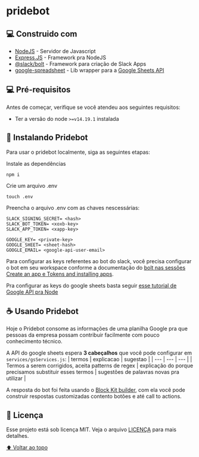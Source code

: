 # pridebot

## 💻 Construido com
- [NodeJS](https://nodejs.dev/) - Servidor de Javascript
- [Express.JS](https://expressjs.com/pt-br/) - Framework pra NodeJS
- [@slack/bolt](https://api.slack.com/bolt) - Framework para criação de Slack Apps
- [google-spreadsheet](https://theoephraim.github.io/node-google-spreadsheet/#/) - Lib wrapper para a [Google Sheets API](https://theoephraim.github.io/node-google-spreadsheet/#/)

## 💻 Pré-requisitos

Antes de começar, verifique se você atendeu aos seguintes requisitos:

* Ter a versão do node `>=v14.19.1` instalada

## 🚀 Instalando Pridebot

Para usar o pridebot localmente, siga as seguintes etapas:

Instale as dependências
```
npm i
```

Crie um arquivo .env 
```
touch .env
```

Preencha o arquivo .env com as chaves nescessárias:
```
SLACK_SIGNING_SECRET= <hash>
SLACK_BOT_TOKEN= <xoxb-key>
SLACK_APP_TOKEN= <xapp-key>

GOOGLE_KEY= <private-key>
GOOGLE_SHEET= <sheet-hash>
GOOGLE_EMAIL= <google-api-user-email>
```

Para configurar as keys referentes ao bot do slack, você precisa configurar o bot em seu workspace conforme a documentação do [bolt nas sessões Create an app e Tokens and installing apps](https://slack.dev/bolt-js/tutorial/getting-started#create-an-app).

Pra configurar as keys do google sheets basta seguir [esse tutorial de Google API pra Node](https://jvvoliveira.medium.com/manipulando-google-sheets-com-node-js-4a551c68b270)


## ☕ Usando Pridebot

Hoje o Pridebot consome as informações de uma planilha Google pra que pessoas da empresa possam contribuir facilmente com pouco conhecimento técnico.

A API do google sheets espera **3 cabeçalhos** que você pode configurar em `services/gsServices.js`:
| termos | explicacao | sugestao |
| --- | --- | --- |
| Termos a serem corrigidos, aceita patterns de regex | explicação do porque precisamos substituir esses termos | sugestões de palavras novas pra utilizar |

A resposta do bot foi feita usando o [Block Kit builder](https://app.slack.com/block-kit-builder), com ela você pode construir respostas customizadas contento botões e até call to actions.


## 📝 Licença

Esse projeto está sob licença MIT. Veja o arquivo [LICENÇA](LICENSE.md) para mais detalhes.

[⬆ Voltar ao topo](#pridebot)<br>

